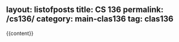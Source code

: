 layout: listofposts
title: CS 136
permalink: /cs136/
category: main-clas136
tag: clas136
---

{{content}}
